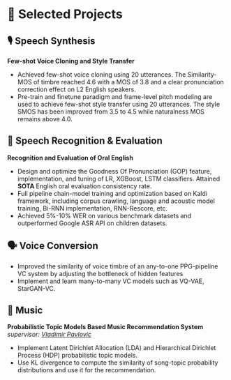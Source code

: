 
# 📝 Selected Projects 
## 🎙 Speech Synthesis


**Few-shot Voice Cloning and Style Transfer**

- Achieved few-shot voice cloning using 20 utterances. The Similarity-MOS of timbre reached 4.6  with a MOS of 3.8 and a clear pronunciation correction effect on L2 English speakers.
- Pre-train and finetune paradigm and frame-level pitch modeling are used to achieve few-shot style transfer using 20 utterances. The style SMOS has been improved from 3.5 to 4.5 while naturalness MOS remains above 4.0.



## 💬 Speech Recognition & Evaluation
**Recognition and Evaluation of Oral English**
- Design and optimize the Goodness Of Pronunciation (GOP) feature, implementation, and tuning of LR, XGBoost, LSTM classifiers. Attained **SOTA** English oral evaluation consistency rate. 
- Full pipeline chain-model training and optimization based on Kaldi framework, including corpus crawling, language and acoustic model training, Bi-RNN implementation, RNN-Rescore, etc.
- Achieved 5\%-10\% WER on various benchmark datasets and outperformed Google ASR API on children datasets.

## 🗣️ Voice Conversion
- Improved the similarity of voice timbre of an any-to-one PPG-pipeline VC system by adjusting the bottleneck of hidden features
- Implement and learn many-to-many VC models such as VQ-VAE, StarGAN-VC.


## 🎼 Music 

**Probabilistic Topic Models Based Music Recommendation System** *supervisor: [Vladimir Pavlovic](https://www.semanticscholar.org/author/V.-Pavlovic/144658464)* 
- Implement Latent Dirichlet Allocation (LDA) and Hierarchical Dirichlet Process (HDP) probabilistic topic models.
- Use KL divergence to compute the similarity of song-topic probability distributions and use it for the recommendation.